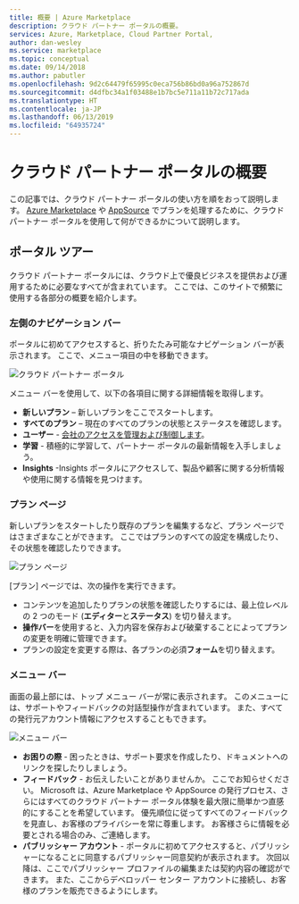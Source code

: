 ```yaml
---
title: 概要 | Azure Marketplace
description: クラウド パートナー ポータルの概要。
services: Azure, Marketplace, Cloud Partner Portal,
author: dan-wesley
ms.service: marketplace
ms.topic: conceptual
ms.date: 09/14/2018
ms.author: pabutler
ms.openlocfilehash: 9d2c64479f65995c0eca756b86bd0a96a752867d
ms.sourcegitcommit: d4dfbc34a1f03488e1b7bc5e711a11b72c717ada
ms.translationtype: HT
ms.contentlocale: ja-JP
ms.lasthandoff: 06/13/2019
ms.locfileid: "64935724"
---
```

# <a name="getting-started-with-the-cloud-partner-portal"></a>クラウド パートナー ポータルの概要

この記事では、クラウド パートナー ポータルの使い方を順をおって説明します。 [Azure Marketplace](https://azuremarketplace.microsoft.com/) や [AppSource](https://appsource.microsoft.com/) でプランを処理するために、クラウド パートナー ポータルを使用して何ができるかについて説明します。

<a name="portal-tour"></a>ポータル ツアー
-----------

クラウド パートナー ポータルには、クラウド上で優良ビジネスを提供および運用するために必要なすべてが含まれています。 ここでは、このサイトで頻繁に使用する各部分の概要を紹介します。

### <a name="left-navigation-bar"></a>左側のナビゲーション バー

ポータルに初めてアクセスすると、折りたたみ可能なナビゲーション バーが表示されます。 ここで、メニュー項目の中を移動できます。

![クラウド パートナー ポータル](./media/cloud-partner-portal-getting-started-with-the-cloud-partner-portal/cloud-partner-portal-page.png)

メニュー バーを使用して、以下の各項目に関する詳細情報を取得します。

- **新しいプラン** – 新しいプランをここでスタートします。
- **すべてのプラン** – 現在のすべてのプランの状態とステータスを確認します。
- **ユーザー** - [会社のアクセスを管理および制御します](./cloud-partner-portal-manage-users.md)。
- **学習** - 積極的に学習して、パートナー ポータルの最新情報を入手しましょう。
- **Insights** -Insights ポータルにアクセスして、製品や顧客に関する分析情報や使用に関する情報を見つけます。

### <a name="offer-page"></a>プラン ページ

新しいプランをスタートしたり既存のプランを編集するなど、プラン ページではさまざまなことができます。 ここではプランのすべての設定を構成したり、その状態を確認したりできます。

![プラン ページ](./media/cloud-partner-portal-getting-started-with-the-cloud-partner-portal/offer-page.png)

[プラン] ページでは、次の操作を実行できます。
- コンテンツを追加したりプランの状態を確認したりするには、最上位レベルの 2 つのモード (**エディター**と**ステータス**) を切り替えます。
- **操作バー**を使用すると、入力内容を保存および破棄することによってプランの変更を明確に管理できます。
- プランの設定を変更する際は、各プランの必須**フォーム**を切り替えます。

### <a name="menu-bar"></a>メニュー バー

画面の最上部には、トップ メニュー バーが常に表示されます。 このメニューには、サポートやフィードバックの対話型操作が含まれています。 また、すべての発行元アカウント情報にアクセスすることもできます。

![メニュー バー](./media/cloud-partner-portal-getting-started-with-the-cloud-partner-portal/menu-bar.png)

-   **お困りの際** - 困ったときは、サポート要求を作成したり、ドキュメントへのリンクを探したりしましょう。
-   **フィードバック** - お伝えしたいことがありませんか。 ここでお知らせください。 Microsoft は、Azure Marketplace や AppSource の発行プロセス、さらにはすべてのクラウド パートナー ポータル体験を最大限に簡単かつ直感的にすることを希望しています。 優先順位に従ってすべてのフィードバックを見直し、お客様のプライバシーを常に尊重します。 お客様さらに情報を必要とされる場合のみ、ご連絡します。
- **パブリッシャー アカウント** - ポータルに初めてアクセスすると、パブリッシャーになることに同意するパブリッシャー同意契約が表示されます。 次回以降は、ここでパブリッシャー プロファイルの編集または契約内容の確認ができます。 また、ここからデベロッパー センター アカウントに接続し、お客様のプランを販売できるようにします。
